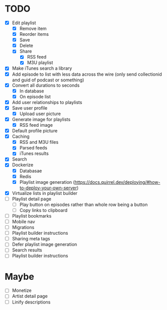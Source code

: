 # TODO

- [x] Edit playlist
  - [x] Remove item
  - [x] Reorder items
  - [x] Save
  - [x] Delete
  - [x] Share
    - [x] RSS feed
    - [x] M3U playlist
- [x] Make iTunes search a library
- [x] Add episode to list with less data across the wire (only send collectionid and guid of podcast or something)
- [x] Convert all durations to seconds
  - [x] In database
  - [x] On episode list
- [x] Add user relationships to playlists
- [x] Save user profile
  - [x] Upload user picture
- [x] Generate image for playlists
  - [x] RSS feed image
- [x] Default profile picture
- [x] Caching
  - [x] RSS and M3U files
  - [x] Parsed feeds
  - [x] iTunes results
- [x] Search
- [x] Dockerize
   - [x] Databasae
   - [x] Redis
   - [x] Playlist image generation (https://docs.quirrel.dev/deploying/#how-to-deploy-your-own-server)
- [x] Virtualize lists in playlist builder
- [ ] Playlist detail page
  - [ ] Play button on episodes rather than whole row being a button
  - [ ] Copy links to clipboard
- [ ] Playlist bookmarks
- [ ] Mobile nav
- [ ] Migrations
- [ ] Playlist builder instructions
- [ ] Sharing meta tags
- [ ] Defer playlist image generation
- [ ] Search results
- [ ] Playlist builder instructions

# Maybe

- [ ] Monetize
- [ ] Artist detail page
- [ ] Linify descriptions
